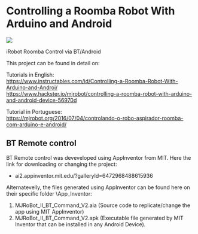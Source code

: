 <h1>Controlling a Roomba Robot With Arduino and Android</h1>

<img src='https://github.com/Mjrovai/Roomba_BT_Ctrl/blob/master/MJRoBot_II_BT_Command_V2.png'>

iRobot Roomba Control via BT/Android

This project can be found in detail on:

Tutorials in English:<br>
https://www.instructables.com/id/Controlling-a-Roomba-Robot-With-Arduino-and-Androi/ <br>
https://www.hackster.io/mjrobot/controlling-a-roomba-robot-with-arduino-and-android-device-56970d

Tutorial in Portuguese:<br>
https://mjrobot.org/2016/07/04/controlando-o-robo-aspirador-roomba-com-arduino-e-android/

<h2>BT Remote control</h2>
BT Remote control was deveveloped using AppInventor from MIT. Here the link for downloading or changing the project:

- ai2.appinventor.mit.edu/?galleryId=6472968488615936

Alternatevelly, the files generated using AppInventor can be found here on their specific folder \App_Inventor:

1. MJRoBot_II_BT_Command_V2.aia  (Source code to replicate/change the app using MIT AppInventor)
2. MJRoBot_II_BT_Command_V2.apk  (Executable file generated by MIT Inventor that can be installed in any Android Device).



